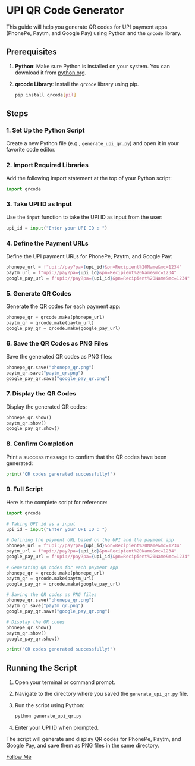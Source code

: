 # UPI QR Code Generator

This guide will help you generate QR codes for UPI payment apps (PhonePe, Paytm, and Google Pay) using Python and the `qrcode` library.

## Prerequisites

1. **Python**: Make sure Python is installed on your system. You can download it from [python.org](https://www.python.org/).
2. **qrcode Library**: Install the `qrcode` library using pip.

   ```sh
   pip install qrcode[pil]
   ```

## Steps

### 1. Set Up the Python Script

Create a new Python file (e.g., `generate_upi_qr.py`) and open it in your favorite code editor.

### 2. Import Required Libraries

Add the following import statement at the top of your Python script:

```python
import qrcode
```

### 3. Take UPI ID as Input

Use the `input` function to take the UPI ID as input from the user:

```python
upi_id = input("Enter your UPI ID : ")
```

### 4. Define the Payment URLs

Define the UPI payment URLs for PhonePe, Paytm, and Google Pay:

```python
phonepe_url = f"upi://pay?pa={upi_id}&pn=Recipient%20Name&mc=1234"
paytm_url = f"upi://pay?pa={upi_id}&pn=Recipient%20Name&mc=1234"
google_pay_url = f"upi://pay?pa={upi_id}&pn=Recipient%20Name&mc=1234"
```

### 5. Generate QR Codes

Generate the QR codes for each payment app:

```python
phonepe_qr = qrcode.make(phonepe_url)
paytm_qr = qrcode.make(paytm_url)
google_pay_qr = qrcode.make(google_pay_url)
```

### 6. Save the QR Codes as PNG Files

Save the generated QR codes as PNG files:

```python
phonepe_qr.save("phonepe_qr.png")
paytm_qr.save("paytm_qr.png")
google_pay_qr.save("google_pay_qr.png")
```

### 7. Display the QR Codes

Display the generated QR codes:

```python
phonepe_qr.show()
paytm_qr.show()
google_pay_qr.show()
```

### 8. Confirm Completion

Print a success message to confirm that the QR codes have been generated:

```python
print("QR codes generated successfully!")
```

### 9. Full Script

Here is the complete script for reference:

```python
import qrcode

# Taking UPI id as a input
upi_id = input("Enter your UPI ID : ")

# Defining the payment URL based on the UPI and the payment app
phonepe_url = f"upi://pay?pa={upi_id}&pn=Recipient%20Name&mc=1234"
paytm_url = f"upi://pay?pa={upi_id}&pn=Recipient%20Name&mc=1234"
google_pay_url = f"upi://pay?pa={upi_id}&pn=Recipient%20Name&mc=1234"

# Generating QR codes for each payment app
phonepe_qr = qrcode.make(phonepe_url)
paytm_qr = qrcode.make(paytm_url)
google_pay_qr = qrcode.make(google_pay_url)

# Saving the QR codes as PNG files
phonepe_qr.save("phonepe_qr.png")
paytm_qr.save("paytm_qr.png")
google_pay_qr.save("google_pay_qr.png")

# Display the QR codes
phonepe_qr.show()
paytm_qr.show()
google_pay_qr.show()

print("QR codes generated successfully!")
```

## Running the Script

1. Open your terminal or command prompt.
2. Navigate to the directory where you saved the `generate_upi_qr.py` file.
3. Run the script using Python:

   ```sh
   python generate_upi_qr.py
   ```

4. Enter your UPI ID when prompted.

The script will generate and display QR codes for PhonePe, Paytm, and Google Pay, and save them as PNG files in the same directory.

[Follow Me ](https://linktr.ee/SalikSerajNaik)
